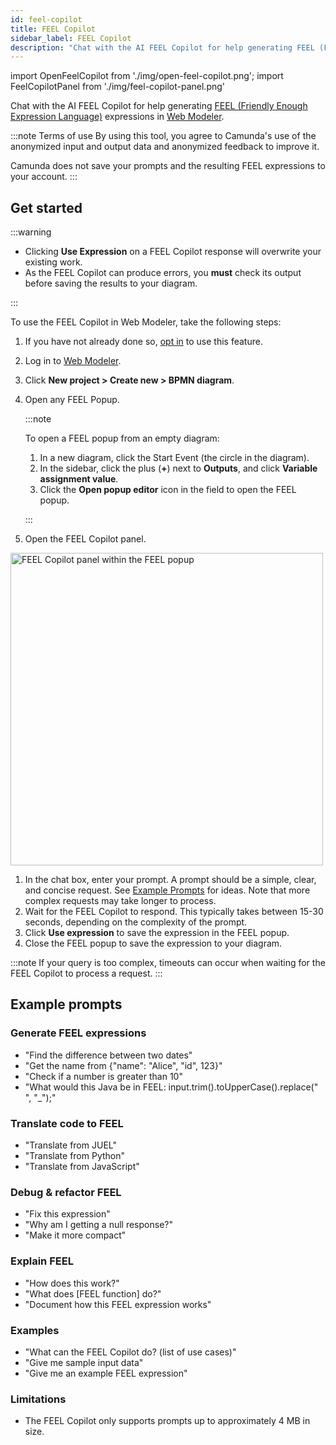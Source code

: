 ```yaml
---
id: feel-copilot
title: FEEL Copilot
sidebar_label: FEEL Copilot
description: "Chat with the AI FEEL Copilot for help generating FEEL (Friendly Enough Expression Language) expressions in Web Modeler."
---
```


import OpenFeelCopilot from './img/open-feel-copilot.png';
import FeelCopilotPanel from './img/feel-copilot-panel.png'

Chat with the AI FEEL Copilot for help generating [FEEL (Friendly Enough Expression Language)](/components/modeler/feel/what-is-feel.md) expressions in [Web Modeler](/components/modeler/web-modeler/launch-web-modeler.md).

:::note Terms of use
By using this tool, you agree to Camunda's use of the anonymized input and output data and anonymized feedback to improve it.

Camunda does not save your prompts and the resulting FEEL expressions to your account.
:::

## Get started

:::warning

- Clicking **Use Expression** on a FEEL Copilot response will overwrite your existing work.
- As the FEEL Copilot can produce errors, you **must** check its output before saving the results to your diagram.

:::

To use the FEEL Copilot in Web Modeler, take the following steps:

1. If you have not already done so, [opt in](/components/console/manage-organization/enable-alpha-features.md#enable-ai-powered-features) to use this feature.
1. Log in to [Web Modeler](/components/modeler/web-modeler/launch-web-modeler.md).
1. Click **New project > Create new > BPMN diagram**.
1. Open any FEEL Popup.

   :::note

   To open a FEEL popup from an empty diagram:

   1. In a new diagram, click the Start Event (the circle in the diagram).
   1. In the sidebar, click the plus (**+**) next to **Outputs**, and click **Variable assignment value**.
   1. Click the **Open popup editor** icon in the field to open the FEEL popup.

   :::

1. Open the FEEL Copilot panel.

<img src={FeelCopilotPanel} alt="FEEL Copilot panel within the FEEL popup" width="500px" />

1. In the chat box, enter your prompt. A prompt should be a simple, clear, and concise request. See [Example Prompts](#example-prompts) for ideas. Note that more complex requests may take longer to process.
1. Wait for the FEEL Copilot to respond. This typically takes between 15-30 seconds, depending on the complexity of the prompt.
1. Click **Use expression** to save the expression in the FEEL popup.
1. Close the FEEL popup to save the expression to your diagram.

:::note
If your query is too complex, timeouts can occur when waiting for the FEEL Copilot to process a request.
:::

## Example prompts

### Generate FEEL expressions

- "Find the difference between two dates"
- "Get the name from \{"name": "Alice", "id", 123\}"
- "Check if a number is greater than 10"
- "What would this Java be in FEEL: input.trim().toUpperCase().replace(" ", "\_");"

### Translate code to FEEL

- "Translate from JUEL"
- "Translate from Python"
- "Translate from JavaScript"

### Debug & refactor FEEL

- "Fix this expression"
- "Why am I getting a null response?"
- "Make it more compact"

### Explain FEEL

- "How does this work?"
- "What does [FEEL function] do?"
- "Document how this FEEL expression works"

### Examples

- "What can the FEEL Copilot do? (list of use cases)"
- "Give me sample input data"
- "Give me an example FEEL expression"

### Limitations

- The FEEL Copilot only supports prompts up to approximately 4 MB in size.
